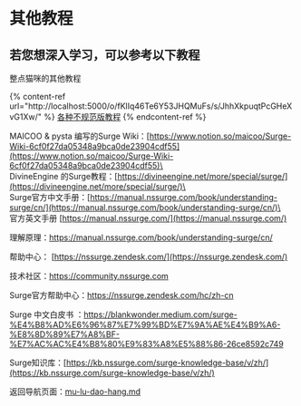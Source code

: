 # 其他教程

## 若您想深入学习，可以参考以下教程

整点猫咪的其他教程

{% content-ref url="http://localhost:5000/o/fKlIq46Te6Y53JHQMuFs/s/JhhXkpuqtPcGHeXvG1Xw/" %}
[各种不规范版教程](http://localhost:5000/o/fKlIq46Te6Y53JHQMuFs/s/JhhXkpuqtPcGHeXvG1Xw/)
{% endcontent-ref %}

MAICOO & pysta 编写的Surge Wiki：[https://www.notion.so/maicoo/Surge-Wiki-6cf0f27da05348a9bca0de23904cdf55](https://www.notion.so/maicoo/Surge-Wiki-6cf0f27da05348a9bca0de23904cdf55)\
\
DivineEngine 的Surge教程：[https://divineengine.net/more/special/surge/](https://divineengine.net/more/special/surge/)\
\
Surge官方中文手册：[https://manual.nssurge.com/book/understanding-surge/cn/](https://manual.nssurge.com/book/understanding-surge/cn/)\
\
官方英文手册 [https://manual.nssurge.com/](https://manual.nssurge.com/)

理解原理：[https://manual.nssurge.com/book/understanding-surge/cn/ ](https://manual.nssurge.com/book/understanding-surge/cn/)

帮助中心： [https://nssurge.zendesk.com/](https://nssurge.zendesk.com/)

技术社区：[https://community.nssurge.com ](https://community.nssurge.com)

Surge官方帮助中心：[https://nssurge.zendesk.com/hc/zh-cn ](https://nssurge.zendesk.com/hc/zh-cn)

Surge 中文白皮书 ：[https://blankwonder.medium.com/surge-%E4%B8%AD%E6%96%87%E7%99%BD%E7%9A%AE%E4%B9%A6-%E8%8D%89%E7%A8%BF-%E7%AC%AC%E4%B8%80%E9%83%A8%E5%88%86-26ce8592c749 ](https://blankwonder.medium.com/surge-%E4%B8%AD%E6%96%87%E7%99%BD%E7%9A%AE%E4%B9%A6-%E8%8D%89%E7%A8%BF-%E7%AC%AC%E4%B8%80%E9%83%A8%E5%88%86-26ce8592c749)

Surge知识库：[https://kb.nssurge.com/surge-knowledge-base/v/zh/](https://kb.nssurge.com/surge-knowledge-base/v/zh/)

返回导航页面：[mu-lu-dao-hang.md](mu-lu-dao-hang.md "mention")
